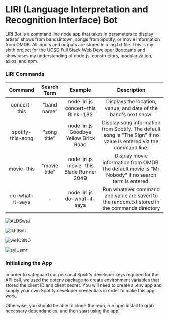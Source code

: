 # LIRI (Language Interpretation and Recognition Interface) Bot  

LIRI Bot is a command line node app that takes in parameters to display artists' shows from bandsintown, songs from Spotify, or movie information from OMDB. All inputs and outputs are stored in a log.txt file. This is my sixth project for the UCSD Full Stack Web Developer Bootcamp and showcases my understanding of node.js, constructors, modularization, axios, and npm.

### LIRI Commands

**Command**|**Search Term**|**Example**|**Description**
:-----:|:-----:|:-----:|:-----:
concert-this|"band name"|node liri.js concert-this Blink-182|Displays the location, venue, and date of the band's next show.
spotify-this-song|"song title"|node liri.js Goodbye Yellow Brick Road|Display song information from Spotify. The default song is "The Sign" if no value is entered via the command line.
movie-this|"movie title"|node liri.js movie-this Blade Runner 2049|Display movie information from OMDB. The default movie is "Mr. Nobody" if no search term is entered.
do-what-it-says|-|node liri.js do-what-it-says|Run whatever command and value are saved to the random.txt stored in the commands directory

![ALDSwsJ](https://user-images.githubusercontent.com/50184318/64060278-2abfaa80-cb7f-11e9-9921-3f5524875e12.gif)

![lkhtBxU](https://user-images.githubusercontent.com/50184318/64060295-69556500-cb7f-11e9-9ee0-0728be219e4a.gif)

![we1C8NO](https://user-images.githubusercontent.com/50184318/64060338-f5678c80-cb7f-11e9-9d95-bbfb4a5df5d2.gif)

![sylUsmr](https://user-images.githubusercontent.com/50184318/64060359-2ba50c00-cb80-11e9-801e-628d319f51cc.gif)

### Initializing the App

In order to safeguard our personal Spotify developer keys required for the API call, we used the dotenv package to create environment variables that stored the client ID and client secret. You will need to create a .env app and supply your own Spotify developer credentials in order to make this app work. 

Otherwise, you should be able to clone the repo, run npm install to grab necessary dependancies, and then start using the app!

